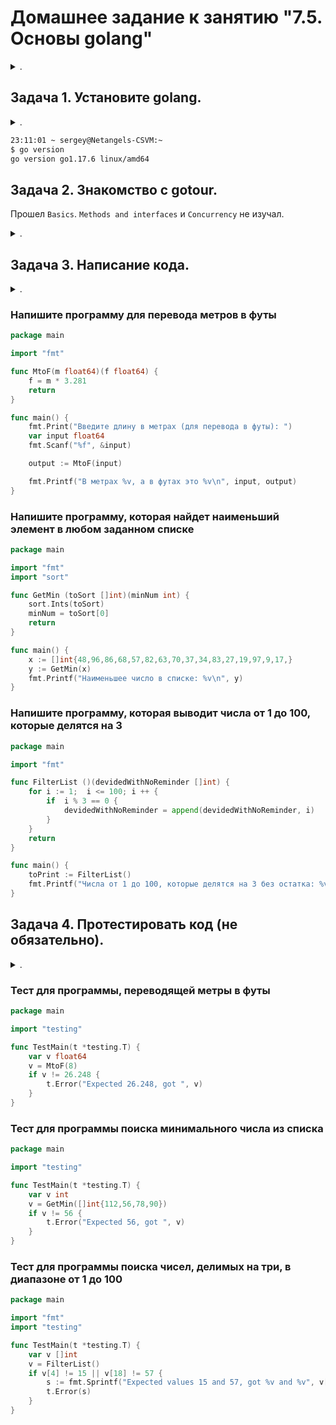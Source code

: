 # Домашнее задание к занятию "7.5. Основы golang"

<details><summary>.</summary>

> С `golang` в рамках курса, мы будем работать не много, поэтому можно использовать любой IDE. 
> Но рекомендуем ознакомиться с [GoLand](https://www.jetbrains.com/ru-ru/go/).

</details>  

## Задача 1. Установите golang.

<details><summary>.</summary>

> 1. Воспользуйтесь инструкций с официального сайта: [https://golang.org/](https://golang.org/).
> 2. Так же для тестирования кода можно использовать песочницу: [https://play.golang.org/](https://play.golang.org/).

</details>

```bash
23:11:01 ~ sergey@Netangels-CSVM:~
$ go version
go version go1.17.6 linux/amd64
```

## Задача 2. Знакомство с gotour.

Прошел `Basics`. `Methods and interfaces` и `Concurrency` не изучал.

<details><summary>.</summary>

> У Golang есть обучающая интерактивная консоль [https://tour.golang.org/](https://tour.golang.org/). 
> Рекомендуется изучить максимальное количество примеров. В консоли уже написан необходимый код, осталось только с ним ознакомиться и поэкспериментировать как написано в инструкции в левой части экрана.  

</details>

## Задача 3. Написание кода. 

<details><summary>.</summary>

> Цель этого задания закрепить знания о базовом синтаксисе языка. Можно использовать редактор кода на своем компьютере, либо использовать песочницу: [https://play.golang.org/](https://play.golang.org/).
> 
> 1. Напишите программу для перевода метров в футы (1 фут = 0.3048 метр). Можно запросить исходные данные 
> у пользователя, а можно статически задать в коде.
>     Для взаимодействия с пользователем можно использовать функцию `Scanf`:
>     ```
>     package main
>     
>     import "fmt"
>     
>     func main() {
>         fmt.Print("Enter a number: ")
>         var input float64
>         fmt.Scanf("%f", &input)
>     
>         output := input * 2
>     
>         fmt.Println(output)    
>     }
>     ```
>  
> 1. Напишите программу, которая найдет наименьший элемент в любом заданном списке, например:
>     ```
>     x := []int{48,96,86,68,57,82,63,70,37,34,83,27,19,97,9,17,}
>     ```
> 1. Напишите программу, которая выводит числа от 1 до 100, которые делятся на 3. То есть `(3, 6, 9, …)`.
> 
> В виде решения ссылку на код или сам код. 

</details>

### Напишите программу для перевода метров в футы

```go
package main

import "fmt"

func MtoF(m float64)(f float64) {
    f = m * 3.281
    return
}

func main() {
    fmt.Print("Введите длину в метрах (для перевода в футы): ")
    var input float64
    fmt.Scanf("%f", &input)

    output := MtoF(input)

    fmt.Printf("В метрах %v, а в футах это %v\n", input, output)
}
```

### Напишите программу, которая найдет наименьший элемент в любом заданном списке

```go
package main

import "fmt"
import "sort"

func GetMin (toSort []int)(minNum int) {
	sort.Ints(toSort)
	minNum = toSort[0]
	return
}

func main() {
	x := []int{48,96,86,68,57,82,63,70,37,34,83,27,19,97,9,17,}
	y := GetMin(x)
	fmt.Printf("Наименьшее число в списке: %v\n", y)
}
```

### Напишите программу, которая выводит числа от 1 до 100, которые делятся на 3

```go
package main

import "fmt"

func FilterList ()(devidedWithNoReminder []int) {
	for i := 1;  i <= 100; i ++ {
		if	i % 3 == 0 { 
			devidedWithNoReminder = append(devidedWithNoReminder, i)
		}
	}	
	return
}

func main() {
	toPrint := FilterList()
	fmt.Printf("Числа от 1 до 100, которые делятся на 3 без остатка: %v\n", toPrint)
}
```

## Задача 4. Протестировать код (не обязательно).

<details><summary>.</summary>

> Создайте тесты для функций из предыдущего задания. 

</details>

### Тест для программы, переводящей метры в футы

```go
package main

import "testing"

func TestMain(t *testing.T) {
	var v float64
	v = MtoF(8)
	if v != 26.248 {
		t.Error("Expected 26.248, got ", v)
	}
}
```

### Тест для программы поиска минимального числа из списка

```go
package main

import "testing"

func TestMain(t *testing.T) {
	var v int
	v = GetMin([]int{112,56,78,90})
	if v != 56 {
		t.Error("Expected 56, got ", v)
	}
}
```

### Тест для программы поиска чисел, делимых на три, в диапазоне от 1 до 100

```go
package main

import "fmt"
import "testing"

func TestMain(t *testing.T) {
	var v []int
	v = FilterList()
	if v[4] != 15 || v[18] != 57 {
		s := fmt.Sprintf("Expected values 15 and 57, got %v and %v", v[4], v[18])
		t.Error(s)
	}
}
```

